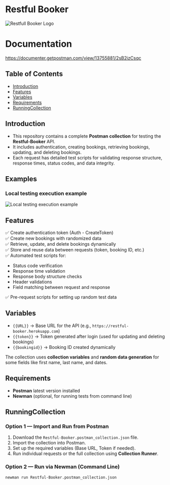 # Restful Booker

![Restfull Booker Logo](download.png)

# Documentation
https://documenter.getpostman.com/view/13755881/2sB2izCsqc


## Table of Contents

- [Introduction](#introduction)
- [Features](#features)
- [Variables](#variables)
- [Requirements](#requirements)
- [RunningCollection](#runningCollection)


## Introduction

- This repository contains a complete **Postman collection** for testing the **Restful-Booker** API.
- It includes authentication, creating bookings, retrieving bookings, updating, and deleting bookings.  
- Each request has detailed test scripts for validating response structure, response times, status codes, and data integrity.


## Examples

### Local testing execution example

![Local testing execution example](execuation.gif)

## Features

✅ Create authentication token (Auth - CreateToken)  
✅ Create new bookings with randomized data  
✅ Retrieve, update, and delete bookings dynamically  
✅ Store and reuse data between requests (token, booking ID, etc.)  
✅ Automated test scripts for:
- Status code verification
- Response time validation
- Response body structure checks
- Header validations
- Field matching between request and response

✅ Pre-request scripts for setting up random test data


## Variables

- `{{URL}}` → Base URL for the API (e.g., `https://restful-booker.herokuapp.com`)
- `{{token}}` → Token generated after login (used for updating and deleting bookings)
- `{{bookingid}}` → Booking ID created dynamically

The collection uses **collection variables** and **random data generation** for some fields like first name, last name, and dates.

## Requirements

- **Postman** latest version installed
- **Newman** (optional, for running tests from command line)


## RunningCollection

### Option 1 — Import and Run from Postman

1. Download the `Restful-Booker.postman_collection.json` file.
2. Import the collection into Postman.
3. Set up the required variables (Base URL, Token if needed).
4. Run individual requests or the full collection using **Collection Runner**.

### Option 2 — Run via Newman (Command Line)

```bash
newman run Restful-Booker.postman_collection.json